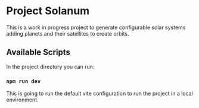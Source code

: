 # Project Solanum

This is a work in progress project to generate configurable solar systems adding planets and their satellites to create orbits.

## Available Scripts

In the project directory you can run:

### `npm run dev`

This is going to run the default vite configuration to run the project in a local environment.
